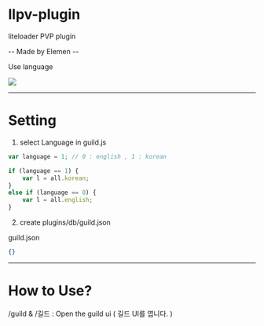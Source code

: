 # llpv-plugin
liteloader PVP plugin

-- Made by Elemen --

Use language 

<img src="https://img.shields.io/badge/Java Script-yellow?style=flat&logo=javascript&logoColor=black"/>

_________________________

# Setting

1. select Language in guild.js

```js
var language = 1; // 0 : english , 1 : korean 

if (language == 1) {
    var l = all.korean;
}
else if (language == 0) {
    var l = all.english;
}
```
2. create plugins/db/guild.json

guild.json

```json
{}
```
_____________________________

# How to Use?

/guild & /길드 : Open the guild ui ( 길드 UI를 엽니다. )



